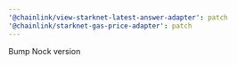 ```yaml
---
'@chainlink/view-starknet-latest-answer-adapter': patch
'@chainlink/starknet-gas-price-adapter': patch
---
```


Bump Nock version
